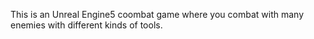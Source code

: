 This is an Unreal Engine5 coombat game where you combat with many enemies with different kinds of tools.
